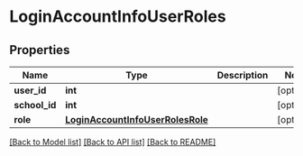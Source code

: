 # LoginAccountInfoUserRoles

## Properties
Name | Type | Description | Notes
------------ | ------------- | ------------- | -------------
**user_id** | **int** |  | [optional] 
**school_id** | **int** |  | [optional] 
**role** | [**LoginAccountInfoUserRolesRole**](LoginAccountInfoUserRolesRole.md) |  | [optional] 

[[Back to Model list]](../README.md#documentation-for-models) [[Back to API list]](../README.md#documentation-for-api-endpoints) [[Back to README]](../README.md)

